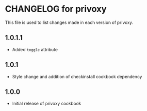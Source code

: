 # CHANGELOG for privoxy

This file is used to list changes made in each version of privoxy.

1.0.1.1
-----
- Added `toggle` attribute

1.0.1
-----
- Style change and addition of checkinstall cookbook dependency

1.0.0
-----
- Initial release of privoxy cookbook
